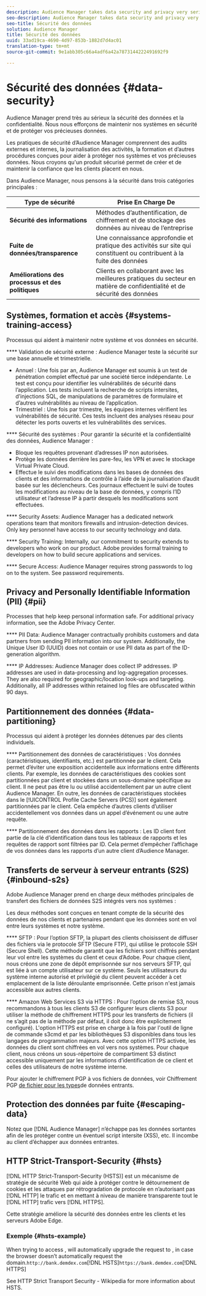 ```yaml
---
description: Audience Manager takes data security and privacy very seriously. We work to keep our systems secure and protect your valuable data.
seo-description: Audience Manager takes data security and privacy very seriously. We work to keep our systems secure and protect your valuable data.
seo-title: Sécurité des données
solution: Audience Manager
title: Sécurité des données
uuid: 33ad19ca-4690-4d97-853b-1882d7d4ac01
translation-type: tm+mt
source-git-commit: 9e1abb305c66a4adf6a42a7873144222491692f9

---
```



# Sécurité des données {#data-security}

Audience Manager prend très au sérieux la sécurité des données et la confidentialité. Nous nous efforçons de maintenir nos systèmes en sécurité et de protéger vos précieuses données.

Les pratiques de sécurité d’Audience Manager comprennent des audits externes et internes, la journalisation des activités, la formation et d’autres procédures conçues pour aider à protéger nos systèmes et vos précieuses données. Nous croyons qu'un produit sécurisé permet de créer et de maintenir la confiance que les clients placent en nous.

Dans Audience Manager, nous pensons à la sécurité dans trois catégories principales :

| Type de sécurité | Prise En Charge De |
|---|---|
| **Sécurité des informations** | Méthodes d’authentification, de chiffrement et de stockage des données au niveau de l’entreprise |
| **Fuite de données/transparence** | Une connaissance approfondie et pratique des activités sur site qui constituent ou contribuent à la fuite des données |
| **Améliorations des processus et des politiques** | Clients en collaborant avec les meilleures pratiques du secteur en matière de confidentialité et de sécurité des données |

## Systèmes, formation et accès {#systems-training-access}

Processus qui aident à maintenir notre système et vos données en sécurité.

**** Validation de sécurité externe :  Audience Manager teste la sécurité sur une base annuelle et trimestrielle.

* Annuel : Une fois par an, Audience Manager est soumis à un test de pénétration complet effectué par une société tierce indépendante. Le test est conçu pour identifier les vulnérabilités de sécurité dans l’application. Les tests incluent la recherche de scripts intersites, d’injections SQL, de manipulations de paramètres de formulaire et d’autres vulnérabilités au niveau de l’application.
* Trimestriel : Une fois par trimestre, les équipes internes vérifient les vulnérabilités de sécurité. Ces tests incluent des analyses réseau pour détecter les ports ouverts et les vulnérabilités des services.

**** Sécurité des systèmes :  Pour garantir la sécurité et la confidentialité des données, Audience Manager :

* Bloque les requêtes provenant d’adresses IP non autorisées.
* Protège les données derrière les pare-feu, les VPN et avec le stockage Virtual Private Cloud.
* Effectue le suivi des modifications dans les bases de données des clients et des informations de contrôle à l’aide de la journalisation d’audit basée sur les déclencheurs. Ces journaux effectuent le suivi de toutes les modifications au niveau de la base de données, y compris l’ID utilisateur et l’adresse IP à partir desquels les modifications sont effectuées.

**** Security Assets:  Audience Manager has a dedicated network operations team that monitors firewalls and intrusion-detection devices. Only key personnel have access to our security technology and data.

**** Security Training:  Internally, our commitment to security extends to developers who work on our product. Adobe provides formal training to developers on how to build secure applications and services.

**** Secure Access:  Audience Manager requires strong passwords to log on to the system. See password requirements.[](../../reference/password-requirements.md)

## Privacy and Personally Identifiable Information (PII) {#pii}

Processes that help keep personal information safe. For additional privacy information, see the Adobe Privacy Center.[](https://www.adobe.com/privacy/advertising-services.html)

**** PII Data:  Audience Manager contractually prohibits customers and data partners from sending PII information into our system. Additionally, the Unique User ID (UUID) does not contain or use PII data as part of the ID-generation algorithm.

**** IP Addresses:  Audience Manager does collect IP addresses. IP addresses are used in data-processing and log-aggregation processes. They are also required for geographic/location look-ups and targeting. Additionally, all IP addresses within retained log files are obfuscated within 90 days.

## Partitionnement des données {#data-partitioning}

Processus qui aident à protéger les données détenues par des clients individuels.

**** Partitionnement des données de caractéristiques :  Vos données (caractéristiques, identifiants, etc.) est partitionnée par le client. Cela permet d’éviter une exposition accidentelle aux informations entre différents clients. Par exemple, les données de caractéristiques des cookies sont partitionnées par client et stockées dans un sous-domaine spécifique au client. Il ne peut pas être lu ou utilisé accidentellement par un autre client Audience Manager. En outre, les données de caractéristiques stockées dans le [!UICONTROL Profile Cache Servers (PCS)] sont également partitionnées par le client. Cela empêche d’autres clients d’utiliser accidentellement vos données dans un appel d’événement ou une autre requête.

**** Partitionnement des données dans les rapports :  Les ID client font partie de la clé d’identification dans tous les tableaux de rapports et les requêtes de rapport sont filtrées par ID. Cela permet d’empêcher l’affichage de vos données dans les rapports d’un autre client d’Audience Manager.

## Transferts de serveur à serveur entrants (S2S) {#inbound-s2s}

Adobe Audience Manager prend en charge deux méthodes principales de transfert des fichiers de données S2S intégrés vers nos systèmes :

Les deux méthodes sont conçues en tenant compte de la sécurité des données de nos clients et partenaires pendant que les données sont en vol entre leurs systèmes et notre système.

**** SFTP : Pour l’option SFTP, la plupart des clients choisissent de diffuser des fichiers via le protocole SFTP (Secure FTP), qui utilise le protocole SSH (Secure Shell). Cette méthode garantit que les fichiers sont chiffrés pendant leur vol entre les systèmes du client et ceux d’Adobe. Pour chaque client, nous créons une zone de dépôt emprisonnée sur nos serveurs SFTP, qui est liée à un compte utilisateur sur ce système. Seuls les utilisateurs du système interne autorisé et privilégié du client peuvent accéder à cet emplacement de la liste déroulante emprisonnée. Cette prison n'est jamais accessible aux autres clients.

**** Amazon Web Services S3 via HTTPS : Pour l’option de remise S3, nous recommandons à tous les clients S3 de configurer leurs clients S3 pour utiliser la méthode de chiffrement HTTPS pour les transferts de fichiers (il ne s’agit pas de la méthode par défaut, il doit donc être explicitement configuré). L'option HTTPS est prise en charge à la fois par l'outil de ligne de commande s3cmd et par les bibliothèques S3 disponibles dans tous les langages de programmation majeurs. Avec cette option HTTPS activée, les données du client sont chiffrées en vol vers nos systèmes. Pour chaque client, nous créons un sous-répertoire de compartiment S3 distinct accessible uniquement par les informations d’identification de ce client et celles des utilisateurs de notre système interne.

Pour ajouter le chiffrement PGP à vos fichiers de données, voir Chiffrement PGP [de fichier pour les types](../../integration/sending-audience-data/batch-data-transfer-explained/inbound-file-encryption.md)de données entrants.

## Protection des données par fuite {#escaping-data}

Notez que [!DNL Audience Manager] n’échappe pas les données sortantes afin de les protéger contre un éventuel script intersite (XSS), etc. Il incombe au client d’échapper aux données entrantes.

## HTTP Strict-Transport-Security {#hsts}

[!DNL HTTP Strict-Transport-Security (HSTS)] est un mécanisme de stratégie de sécurité Web qui aide à protéger contre le détournement de cookies et les attaques par rétrogradation de protocole en n’autorisant pas [!DNL HTTP] le trafic et en mettant à niveau de manière transparente tout le [!DNL HTTP] trafic vers [!DNL HTTPS].

Cette stratégie améliore la sécurité des données entre les clients et les serveurs Adobe Edge.

### Exemple {#hsts-example}

When trying to access ,  will automatically upgrade the request to  , in case the browser doesn’t automatically request the  domain.`http://bank.demdex.com`[!DNL HSTS]`https://bank.demdex.com`[!DNL HTTPS]

See HTTP Strict Transport Security - Wikipedia for more information about HSTS.[](https://en.wikipedia.org/wiki/HTTP_Strict_Transport_Security)
